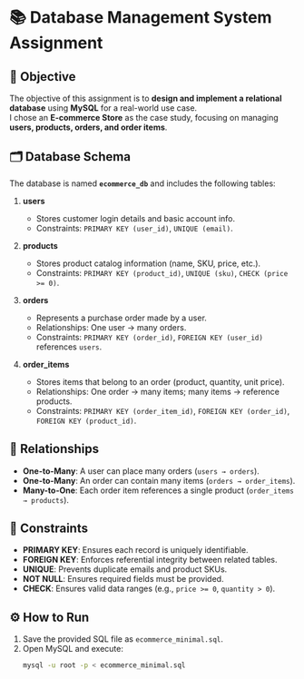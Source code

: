 # 📚 Database Management System Assignment

## 🎯 Objective
The objective of this assignment is to **design and implement a relational database** using **MySQL** for a real-world use case.  
I chose an **E-commerce Store** as the case study, focusing on managing **users, products, orders, and order items**.

## 🗂 Database Schema
The database is named **`ecommerce_db`** and includes the following tables:

1. **users**  
   - Stores customer login details and basic account info.  
   - Constraints: `PRIMARY KEY (user_id)`, `UNIQUE (email)`.  

2. **products**  
   - Stores product catalog information (name, SKU, price, etc.).  
   - Constraints: `PRIMARY KEY (product_id)`, `UNIQUE (sku)`, `CHECK (price >= 0)`.  

3. **orders**  
   - Represents a purchase order made by a user.  
   - Relationships: One user → many orders.  
   - Constraints: `PRIMARY KEY (order_id)`, `FOREIGN KEY (user_id)` references `users`.  

4. **order_items**  
   - Stores items that belong to an order (product, quantity, unit price).  
   - Relationships: One order → many items; many items → reference products.  
   - Constraints: `PRIMARY KEY (order_item_id)`, `FOREIGN KEY (order_id)`, `FOREIGN KEY (product_id)`.  

## 🔑 Relationships
- **One-to-Many**: A user can place many orders (`users → orders`).  
- **One-to-Many**: An order can contain many items (`orders → order_items`).  
- **Many-to-One**: Each order item references a single product (`order_items → products`).  

## 📝 Constraints
- **PRIMARY KEY**: Ensures each record is uniquely identifiable.  
- **FOREIGN KEY**: Enforces referential integrity between related tables.  
- **UNIQUE**: Prevents duplicate emails and product SKUs.  
- **NOT NULL**: Ensures required fields must be provided.  
- **CHECK**: Ensures valid data ranges (e.g., `price >= 0`, `quantity > 0`).  

## ⚙️ How to Run
1. Save the provided SQL file as `ecommerce_minimal.sql`.  
2. Open MySQL and execute:  
   ```bash
   mysql -u root -p < ecommerce_minimal.sql

